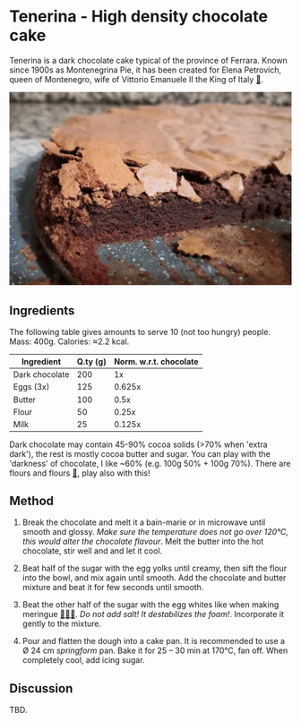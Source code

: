 # Tenerina - High density chocolate cake

Tenerina is a dark chocolate cake typical of the province of Ferrara. Known since 1900s as Montenegrina Pie, it has been created for Elena Petrovich, queen of Montenegro, wife of Vittorio Emanuele II the King of Italy [📰][1]. 

<img src="images/tenerina.jpg">

## Ingredients
The following table gives amounts to serve 10 (not too hungry) people. Mass: 400g. Calories: ≈2.2 kcal.

| Ingredient  | Q.ty (g)  | Norm. w.r.t. chocolate |
|--|------------------------|------------------------|
| Dark chocolate    | 200 | 1x     |
| Eggs (3x)    | 125 | 0.625x |
| Butter       | 100 | 0.5x   |
| Flour        | 50  | 0.25x  |
| Milk         | 25  | 0.125x |

Dark chocolate may contain 45-90% cocoa solids (>70% when 'extra dark'), the rest is mostly cocoa butter and sugar. You can play with the 'darkness' of chocolate, I like ~60% (e.g. 100g 50% + 100g 70%). There are flours and flours [📰][2], play also with this!


## Method
1. Break the chocolate and melt it a bain-marie or in microwave until smooth and glossy. *Make sure the temperature does not go over 120°C, this would alter the chocolate flavour*. Melt the butter into the hot chocolate, stir well and and let it cool.

2. Beat half of the sugar with the egg yolks until creamy, then sift the flour into the bowl, and mix again until smooth. Add the chocolate and butter mixture and beat it for few seconds until smooth. 

3. Beat the other half of the sugar with the egg whites like when making meringue [📰🇮🇹][3]. *Do not add salt! It destabilizes the foam!*. Incorporate it gently to the mixture.


4. Pour and flatten the dough into a cake pan. It is recommended to use a Ø 24 cm *springform* pan. Bake it for 25 – 30 min at 170°C, fan off. When completely cool, add icing sugar.


## Discussion
TBD.


<!-- ## References -->
[1]: https://www.ferraraterraeacqua.it/it/enogastronomia/prodotti-tipici/torta-tenerina-o-tacolenta
[2]: https://www.kitchenstories.com/en/stories/every-type-of-flour-explained-from-all-purpose-to-type-00
[3]: https://www.youtube.com/watch?v=wKIO9kI__kg


